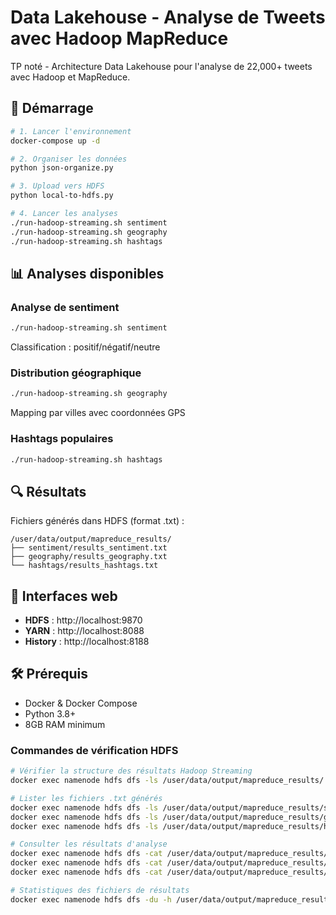 # Data Lakehouse - Analyse de Tweets avec Hadoop MapReduce

TP noté  - Architecture Data Lakehouse pour l'analyse de 22,000+ tweets avec Hadoop et MapReduce.

## 🚀 Démarrage

```bash
# 1. Lancer l'environnement
docker-compose up -d

# 2. Organiser les données
python json-organize.py

# 3. Upload vers HDFS
python local-to-hdfs.py

# 4. Lancer les analyses
./run-hadoop-streaming.sh sentiment
./run-hadoop-streaming.sh geography
./run-hadoop-streaming.sh hashtags
```

## 📊 Analyses disponibles

### Analyse de sentiment
```bash
./run-hadoop-streaming.sh sentiment
```
Classification : positif/négatif/neutre

### Distribution géographique  
```bash
./run-hadoop-streaming.sh geography
```
Mapping par villes avec coordonnées GPS

### Hashtags populaires
```bash
./run-hadoop-streaming.sh hashtags
```

## 🔍 Résultats

Fichiers générés dans HDFS (format .txt) :
```
/user/data/output/mapreduce_results/
├── sentiment/results_sentiment.txt
├── geography/results_geography.txt  
└── hashtags/results_hashtags.txt
```

## 🔧 Interfaces web

- **HDFS** : http://localhost:9870
- **YARN** : http://localhost:8088
- **History** : http://localhost:8188

## 🛠️ Prérequis

- Docker & Docker Compose
- Python 3.8+
- 8GB RAM minimum

### Commandes de vérification HDFS
```bash
# Vérifier la structure des résultats Hadoop Streaming
docker exec namenode hdfs dfs -ls /user/data/output/mapreduce_results/

# Lister les fichiers .txt générés
docker exec namenode hdfs dfs -ls /user/data/output/mapreduce_results/sentiment/
docker exec namenode hdfs dfs -ls /user/data/output/mapreduce_results/geography/  
docker exec namenode hdfs dfs -ls /user/data/output/mapreduce_results/hashtags/

# Consulter les résultats d'analyse
docker exec namenode hdfs dfs -cat /user/data/output/mapreduce_results/sentiment/results_sentiment.txt
docker exec namenode hdfs dfs -cat /user/data/output/mapreduce_results/geography/results_geography.txt  
docker exec namenode hdfs dfs -cat /user/data/output/mapreduce_results/hashtags/results_hashtags.txt

# Statistiques des fichiers de résultats
docker exec namenode hdfs dfs -du -h /user/data/output/mapreduce_results/
```


